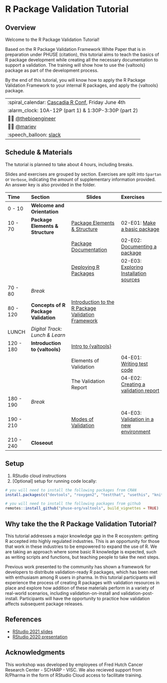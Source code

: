 # R Package Validation Tutorial

## Overview

Welcome to the R Package Validation Tutorial!

Based on the R Package Validation Framework White Paper that is in
preparation under PHUSE (citation), this tutorial aims to teach the
basics of R package development while creating all the necessary
documentation to support a validation. The training will show how to use
the {valtools} package as part of the development process.

By the end of this tutorial, you will know how to apply the R Package
Validation Framework to your internal R packages, and apply the
{valtools} package.


|                                     |
|-------------------------------------|
| :spiral\_calendar: [Cascadia R Conf](https://cascadiarconf.com/agenda/), Friday June 4th      |
| :alarm\_clock: 10A-12P (part 1) & 1:30P-3:30P (part 2)                 |
| :man_technologist: [@thebioengineer](https://github.com/thebioengineer)      |
| :woman_technologist: [@mariev](https://github.com/mariev)              |
| :speech\_balloon: [slack](https://app.slack.com/client/T5FG0LBND/C0224NFG5TR) |

## Schedule & Materials

The tutorial is planned to take about 4 hours, including breaks.

Slides and exercises are grouped by section. Exercises are split into
`Spartan` or `Verbose`, indicating the amount of supplementary
information provided. An answer key is also provided in the folder.

| Time      | Section                              | Slides                                             | Exercises                       |
|:----------|:-------------------------------------|----------------------------------------------------|:--------------------------------|
| 0 - 10    | **Welcome and Orientation**          |                                                    |                                 |
| 10 - 70   | **Package Elements & Structure**     | [Package Elements & Structure ](Slides/Slides-02-Package_Elements_and_Structure/Materials-02-01-Package_Elements_and_Structure)     | 02-E01: [Make a basic package](Materials/Materials-02-Package_Elements_and_Structure/Materials-02-E01-Package_Basics)            |
|           |                                      | [Package Documentation](Slides/Slides-02-Package_Elements_and_Structure/Slides-02-02-Package_Documentation)                         | 02-E02: [Documenting a package](Materials/Materials-02-Package_Elements_and_Structure/Materials-02-E02-Package_Documentation)           |
|           |                                      | [Deploying R Packages](Slides/Slides-02-Package_Elements_and_Structure/Slides-02-03-Package_Deployment)                               | 02-E03: [Exploring Installation sources](Materials/Materials-02-Package_Elements_and_Structure/Materials-02-E03-Package_Installation)  |
| 70 - 80 | *Break* | |
| 80 - 120  | **Concepts of R Package Validation** | [Introduction to the R Package Validation Framework](Slides/Slides-03-Concepts_of_R_Package_Validation) |                                 |
| LUNCH | *Digital Track: Lunch & Learn*           |                                                    |                                 |
| 120 - 180 | **Introduction to {valtools}**       | [Intro to {valtools}](Slides/Slides-04-Introduction_to_Valtools/Slides-04-01-Valtools)                                |                                 |
|           |                                      | Elements of Validation                  | 04-E01: [Writing test code](Materials/Materials-04-Introduction_to_Valtools/Materials-04-E01-Validation_Test_Code)               |
|           |                                      | The Validation Report                    | 04-E02: [Creating a validation report](Materials/Materials-04-Introduction_to_Valtools/Materials-04-E02-Validation_Report)    |
| 180 - 190 | *Break*                              |                                                    |                                 |
| 190 - 210 |                                      | [Modes of Validation](Slides/Slides-04-Introduction_to_Valtools/Slides-04-04-Validation_Modes)                          | 04-E03: [Validation in a new environment](Materials/Materials-04-Introduction_to_Valtools/Materials-04-E03-Validation_New_Environment) |
| 210 - 240 | **Closeout**                         |                                                    |                                 |

## Setup

1.  RStudio cloud instructions
2.  \[Optional\] setup for running code locally:

``` r
# you will need to install the following packages from CRAN
install.packages(c("devtools", "roxygen2", "testthat", "usethis", "knitr"))

# you will need to install the following packages from github
remotes::install_github("phuse-org/valtools", build_vignettes = TRUE)
```

## Why take the the R Package Validation Tutorial?

This tutorial addresses a major knowledge gap in the R ecosystem:
getting R accepted into highly regulated industries. This is an
opportunity for those that work in these industries to be empowered to
expand the use of R. We are taking an approach where some basic R
knowledge is expected, such as writing scripts and functions, but
teaching people to take the next steps.

Previous work presented to the community has shown a framework for
developers to distribute validation-ready R packages, which has been met
with enthusiasm among R users in pharma. In this tutorial participants
will experience the process of creating R packages with validation
resources in place and explore how addition of these materials perform
in a variety of real-world scenarios, including validation-on-install
and validation-post-install. Participants will have the opportunity to
practice how validation affects subsequent package releases.

## References

-   [RStudio 2021
    slides](https://thebioengineer.github.io/validation_studio_2021)
-   [RStudio 2020
    presentation](https://rstudio.com/resources/rstudioconf-2020/approaches-to-assay-processing-package-validation/)
    
## Acknowledgments

This workshop was developed by employees of Fred Hutch Cancer Research Center - SCHARP - VISC. 
We also recieved support from R/Pharma in the form of RStudio Cloud access to facilitate training.
